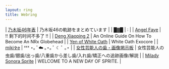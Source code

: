 ```yaml
---
layout: ring
title: Webring
---
```


| [乃木坂46年表](http://f-makuramoto.com/46-nogi/noginen.html) | 乃木坂46の軌跡をまとめています | 
| [█▓█](https://2023.neocities.org/home.html) | : |
| [Angel Faye](https://faye.netspi.online/) | ‼️ 剩下的时间不多了 ‼️ |
| [Deng Xiaoping 2](https://dengpilled.netlify.app/) | An Online Guide On How To Become An NRx Globehead |
| [Yen of White Oath](https://whiteoath.net/) | White Oath Exocore |
| [miki✞e](https://mirror.xyz/mikite.eth) | ᶻᶻᶻ ⋆｡ ﾟ☁️ ｡⋆｡ ﾟ ☾ ﾟ ｡⋆ |
| [女性芸能人の歯・画像掲示板](https://web.archive.org/web/20161103204008/http://yabuisha-1.bbs.fc2.com/?act=reply&tid=4524137) | 女性芸能人の虫歯/銀歯/出っ歯/八重歯から差し歯/入れ歯/矯正への追跡画像/解説 | 
| [Milady Sonora Sprite](https://spritecore.netlify.app/) | WELCOME TO A NEW DAY OF SPRITE. | 
